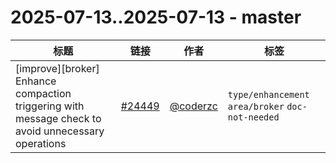# 2025-07-13..2025-07-13 - master
| 标题 | 链接 | 作者 | 标签 |
| - | :--: | :--: | - |
| [improve][broker] Enhance compaction triggering with message check to avoid unnecessary operations | [#24449](https://github.com/apache/pulsar/pull/24449) | [@coderzc](https://github.com/coderzc) | `type/enhancement` `area/broker` `doc-not-needed`  | 
